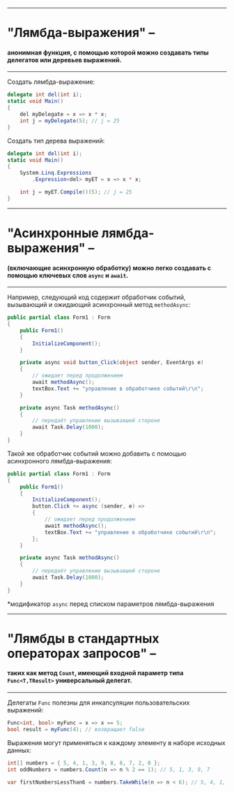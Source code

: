 ﻿___________________________________________________________________________________________

# "Лямбда-выражения" – 
#### анонимная функция, с помощью которой можно создавать типы делегатов или деревьев выражений. ####
___________________________________________________________________________________________

Создать лямбда-выражение:
```c#
delegate int del(int i);
static void Main()
{
    del myDelegate = x => x * x;
    int j = myDelegate(5); // j = 25
}
```

Создать тип дерева выражений:
```c#
delegate int del(int i);
static void Main()
{
    System.Linq.Expressions
        .Expression<del> myET = x => x * x;

    int j = myET.Compile()(5); // j = 25
}
```
___________________________________________________________________________________________

# "Асинхронные лямбда-выражения" – 
#### (включающие асинхронную обработку) можно легко создавать с помощью ключевых слов ```async``` и ```await```. ####
___________________________________________________________________________________________

Например, следующий код содержит обработчик событий, вызывающий и ожидающий асинхронный
метод ```methodAsync```:
```c#
public partial class Form1 : Form
{
    public Form1()
    {
        InitializeComponent();
    }

    private async void button_Click(object sender, EventArgs e)
    {
        // ожидает перед продолжением
        await methodAsync();
        textBox.Text += "управление в обработчике событий\r\n";
    }

    private async Task methodAsync()
    {
        // передаёт управление вызывавшей стороне
        await Task.Delay(1000);
    }
}
```

Такой же обработчик событий можно добавить с помощью асинхронного лямбда-выражения:
```c#
public partial class Form1 : Form
{
    public Form1()
    {
        InitializeComponent();
        button.Click += async (sender, e) =>
        {
            // ожидает перед продолжением
            await methodAsync();
            textBox.Text += "управление в обработчике событий\r\n";
        };
    }

    private async Task methodAsync()
    {
        // передаёт управление вызывавшей стороне
        await Task.Delay(1000);
    }
}
```
*модификатор ```async``` перед списком параметров лямбда-выражения
___________________________________________________________________________________________
# "Лямбды в стандартных операторах запросов" – 
#### таких как метод ```Count```, имеющий входной параметр типа ```Func<T,TResult>``` универсальный делегат. ####
___________________________________________________________________________________________

Делегаты ```Func``` полезны для инкапсуляции пользовательских выражений:
```c#
Func<int, bool> myFunc = x => x == 5;
bool result = myFunc(4); // возвращает false
```
Выражения могут применяться к каждому элементу в наборе исходных данных:
```c#
int[] numbers = { 5, 4, 1, 3, 9, 8, 6, 7, 2, 0 };
int oddNumbers = numbers.Count(n => n % 2 == 1); // 5, 1, 3, 9, 7
```

```c#
var firstNumbersLessThan6 = numbers.TakeWhile(n => n < 6); // 5, 4, 1, 3
```
